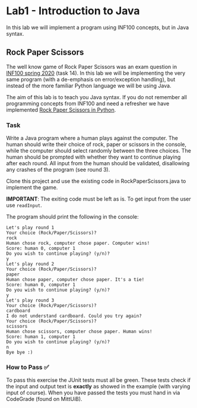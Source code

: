 # Lab1 - Introduction to Java
In this lab we will implement a program using INF100 concepts, but in Java syntax.

## Rock Paper Scissors
The well know game of Rock Paper Scissors was an exam question in [INF100 spring 2020](https://mitt.uib.no/courses/29690/files/3490285/download?wrap=1) (task 14). In this lab we will be implementing the very same program (with a de-emphasis on error/exception handling), but instead of the more familiar Python language we will be using Java.

The aim of this lab is to teach you Java syntax. If you do not remember all programming concepts from INF100 and need a refresher we have implemented [Rock Paper Scissors in Python](https://git.app.uib.no/ii/inf101/22v/tutors/lab1/-/blob/master/RockPaperScissors.py).

### Task
Write a Java program where a human plays against the computer. The human should write their choice of rock, paper or scissors in the console, while the computer should select randomly between the three choices. The human should be prompted with whether they want to continue playing after each round. All input from the human should be validated, disallowing any crashes of the program (see round 3).

Clone this project and use the existing code in RockPaperScissors.java to implement the game. 

**IMPORTANT**: The exiting code must be left as is. To get input from the user use ``readInput``.

The program should print the following in the console:
```
Let's play round 1
Your choice (Rock/Paper/Scissors)?
rock
Human chose rock, computer chose paper. Computer wins!
Score: human 0, computer 1
Do you wish to continue playing? (y/n)?
y
Let's play round 2
Your choice (Rock/Paper/Scissors)?
paper
Human chose paper, computer chose paper. It's a tie!
Score: human 0, computer 1
Do you wish to continue playing? (y/n)?
y
Let's play round 3
Your choice (Rock/Paper/Scissors)?
cardboard
I do not understand cardboard. Could you try again?
Your choice (Rock/Paper/Scissors)?
scissors
Human chose scissors, computer chose paper. Human wins!
Score: human 1, computer 1
Do you wish to continue playing? (y/n)?
n
Bye bye :)
```

### How to Pass ✅
To pass this exercise the JUnit tests must all be green. These tests check if the input and output text is **exactly** as showed in the example (with varying input of course). When you have passed the tests you must hand in via CodeGrade (found on MittUiB).
